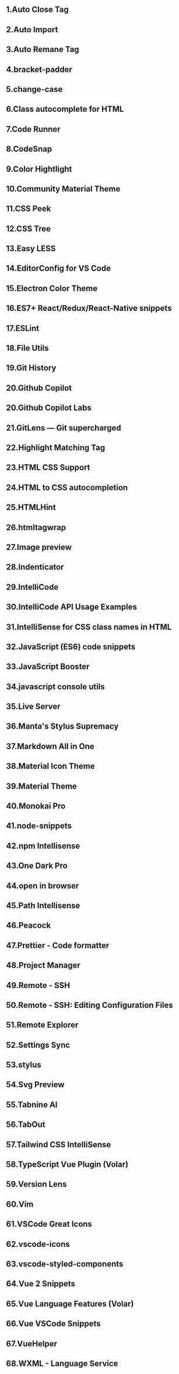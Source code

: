 ## 1.Auto Close Tag

## 2.Auto Import

## 3.Auto Remane Tag

## 4.bracket-padder

## 5.change-case

## 6.Class autocomplete for HTML

## 7.Code Runner

## 8.CodeSnap

## 9.Color Hightlight

## 10.Community Material Theme

## 11.CSS Peek

## 12.CSS Tree

## 13.Easy LESS

## 14.EditorConfig for VS Code

## 15.Electron Color Theme

## 16.ES7+ React/Redux/React-Native snippets

## 17.ESLint

## 18.File Utils

## 19.Git History

## 20.Github Copilot

## 20.Github Copilot Labs

## 21.GitLens — Git supercharged

## 22.Highlight Matching Tag

## 23.HTML CSS Support

## 24.HTML to CSS autocompletion

## 25.HTMLHint

## 26.htmltagwrap

## 27.Image preview

## 28.Indenticator

## 29.IntelliCode

## 30.IntelliCode API Usage Examples

## 31.IntelliSense for CSS class names in HTML

## 32.JavaScript (ES6) code snippets

## 33.JavaScript Booster

## 34.javascript console utils

## 35.Live Server

## 36.Manta's Stylus Supremacy

## 37.Markdown All in One

## 38.Material Icon Theme

## 39.Material Theme

## 40.Monokai Pro

## 41.node-snippets

## 42.npm Intellisense

## 43.One Dark Pro

## 44.open in browser

## 45.Path Intellisense

## 46.Peacock

## 47.Prettier - Code formatter

## 48.Project Manager

## 49.Remote - SSH

## 50.Remote - SSH: Editing Configuration Files

## 51.Remote Explorer

## 52.Settings Sync

## 53.stylus

## 54.Svg Preview

## 55.Tabnine AI

## 56.TabOut

## 57.Tailwind CSS IntelliSense

## 58.TypeScript Vue Plugin (Volar)

## 59.Version Lens

## 60.Vim

## 61.VSCode Great Icons

## 62.vscode-icons

## 63.vscode-styled-components

## 64.Vue 2 Snippets

## 65.Vue Language Features (Volar)

## 66.Vue VSCode Snippets

## 67.VueHelper

## 68.WXML - Language Service
